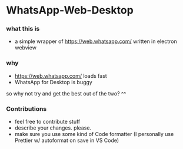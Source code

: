 # WhatsApp-Web-Desktop

### what this is

- a simple wrapper of https://web.whatsapp.com/ written in electron webview

### why

- https://web.whatsapp.com/ loads fast
- WhatsApp for Desktop is buggy

so why not try and get the best out of the two? ^^

### Contributions

- feel free to contribute stuff
- describe your changes. please.
- make sure you use some kind of Code formatter (I personally use Prettier w/ autoformat on save in VS Code)
